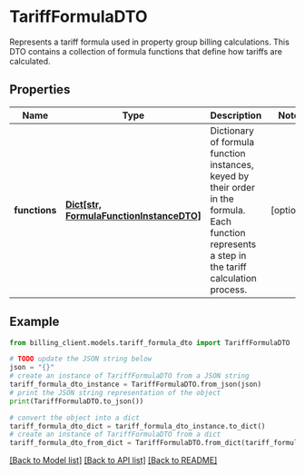 # TariffFormulaDTO

Represents a tariff formula used in property group billing calculations.  This DTO contains a collection of formula functions that define how tariffs are calculated.

## Properties

Name | Type | Description | Notes
------------ | ------------- | ------------- | -------------
**functions** | [**Dict[str, FormulaFunctionInstanceDTO]**](FormulaFunctionInstanceDTO.md) | Dictionary of formula function instances, keyed by their order in the formula.  Each function represents a step in the tariff calculation process. | [optional] 

## Example

```python
from billing_client.models.tariff_formula_dto import TariffFormulaDTO

# TODO update the JSON string below
json = "{}"
# create an instance of TariffFormulaDTO from a JSON string
tariff_formula_dto_instance = TariffFormulaDTO.from_json(json)
# print the JSON string representation of the object
print(TariffFormulaDTO.to_json())

# convert the object into a dict
tariff_formula_dto_dict = tariff_formula_dto_instance.to_dict()
# create an instance of TariffFormulaDTO from a dict
tariff_formula_dto_from_dict = TariffFormulaDTO.from_dict(tariff_formula_dto_dict)
```
[[Back to Model list]](../README.md#documentation-for-models) [[Back to API list]](../README.md#documentation-for-api-endpoints) [[Back to README]](../README.md)


